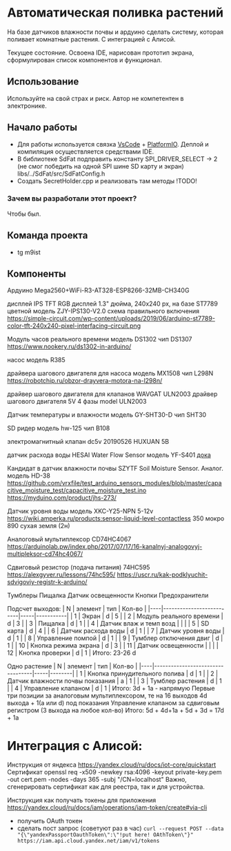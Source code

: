 # Автоматическая поливка растений
На базе датчиков влажности почвы и ардуино сделать систему, которая поливает комнатные растения. С интеграцией с Алисой.

Текущее состояние. Освоена IDE, нарисован прототип экрана, сформулирован список компонентов и функционал.

## Использование
Используйте на свой страх и риск. Автор не компетентен в электронике.

## Начало работы
- Для работы используется связка [VsCode](https://code.visualstudio.com/) + [PlatformIO](https://platformio.org/platformio-ide). Деплой и компиляция осуществляется средствами IDE.
- В библиотеке SdFat подправить константу SPI_DRIVER_SELECT -> 2 (не смог победить на одной SPI шине SD карту и экран) libs/../SdFat/src/SdFatConfig.h 
- Cоздать SecretHolder.cpp и реализовать там методы !TODO!

### Зачем вы разработали этот проект?
Чтобы был.

## Команда проекта
- tg m9ist

## Компоненты

Ардуино
Mega2560+WiFi-R3-AT328-ESP8266-32MB-CH340G

дисплей
IPS TFT RGB дисплей 1.3" дюйма, 240х240 px, на базе ST7789 цветной
модель ZJY-IPS130-V2.0
схема правильного включения https://simple-circuit.com/wp-content/uploads/2019/06/arduino-st7789-color-tft-240x240-pixel-interfacing-circuit.png

Модуль часов реального времени
модель DS1302
чип DS1307
https://www.nookery.ru/ds1302-in-arduino/

насос
модель R385

драйвера шагового двигателя для насоса
модель MX1508
чип L298N
https://robotchip.ru/obzor-drayvera-motora-na-l298n/

драйвер шагового двигателя для клапанов
WAVGAT ULN2003 драйвер шагового двигателя 5V 4 фазы
model ULN2003

Датчик температуры и влажности
модель GY-SHT30-D
чип SHT30

SD ридер
модель hw-125
чип B108

электромагнитный клапан
dc5v 20190526 HUXUAN 5В

датчик расхода воды
HESAI Water Flow Sensor
модель YF-S401
[дока](https://wiki.iarduino.ru/page/sensor-water-flow/)

Кандидат в датчик влажности почвы SZYTF Soil Moisture Sensor. Аналог.
модель HD-38
https://github.com/vrxfile/test_arduino_sensors_modules/blob/master/capacitive_moisture_test/capacitive_moisture_test.ino
https://myduino.com/product/jhs-273/

Датчик уровня воды
модель XKC-Y25-NPN 5-12v
https://wiki.amperka.ru/products:sensor-liquid-level-contactless
350 мокро 890 сухая земля (2н)

Аналоговый мультиплексор
CD74HC4067
https://arduinolab.pw/index.php/2017/07/17/16-kanalnyj-analogovyj-multipleksor-cd74hc4067/

Сдвиговый резистор (подача питания)
74HC595 
https://alexgyver.ru/lessons/74hc595/
https://uscr.ru/kak-podklyuchit-sdvigoviy-registr-k-arduino/

Тумблеры
Пищалка
Датчик освещенности
Кнопки
Предохранители

Подсчет выходов:
|  N | элемент                  | тип | Кол-во    |
|----|--------------------------|-----|-----------|
|  1 | Экран                    | d   | 5         |
|  2 | Модуль реального времени | d   | 3         |
|  3 | Пищалка                  | d   | 1         |
|  4 | Датчик влаж и темп возд  |     |           |
|  5 | SD карта                 | d   | 4         |
|  6 | Датчик расхода воды      | d   | 1         |
|  7 | Датчик уровня воды       | d   | 1         |
|  8 | Управление помпой        | d   | 1         |
|  9 | Тумблер отключения двиг  | d   | 1         |
| 10 | Кнопка режима экрана     | d   | 3         |
| 11 | Датчик освещенности      |     |           |
| 12 | Кнопка проверки          | d   | 1         |
Итого: 23-26 d

Одно растение
|  N | элемент                          | тип | Кол-во |
|----|----------------------------------|-----|--------|
|  1 | Кнопка принудительного полива    | d   | 1      |
|  2 | Датчик влажности почвы показания | a   | 1      |
|  3 | Тумблер растения                 | d   | 1      |
|  4 | Управление клапаном              | d   | 1      |
Итого: 3d + 1a - напрямую
Первые три позиции за аналоговым мультиплексором, те на 16 выходов 4d выхода + 1(a или d) под показания
Управление клапаном за сдвиговым регистром (3 выхода на любое кол-во)
Итого: 5d + 4d+1a + 5d + 3d = 17d + 1a

# Интеграция с Алисой:
Инструкция от яндекса https://yandex.cloud/ru/docs/iot-core/quickstart
Сертификат
openssl req -x509 -newkey rsa:4096 -keyout private-key.pem -out cert.pem -nodes -days 365 -subj "/CN=localhost"
Важно, сгенерировать сертификат как для реестра, так и для устройства.

Инструкция как получать токены для приложения https://yandex.cloud/ru/docs/iam/operations/iam-token/create#via-cli
- получить OAuth токен
- сделать пост запрос (советуют раз в час) `curl --request POST --data "{\"yandexPassportOauthToken\":\"!put here! OAthToken\"}" https://iam.api.cloud.yandex.net/iam/v1/tokens`